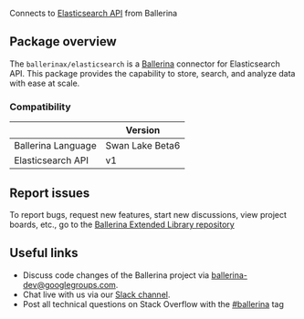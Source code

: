 Connects to [Elasticsearch API](https://www.elastic.co/elasticsearch/) from Ballerina

## Package overview
The `ballerinax/elasticsearch` is a [Ballerina](https://ballerina.io/) connector for Elasticsearch API. This package provides the capability to store, search, and analyze data with ease at scale.

### Compatibility
|                    | Version          |
|--------------------|------------------|
| Ballerina Language | Swan Lake Beta6  |
| Elasticsearch API  | v1               |

## Report issues
To report bugs, request new features, start new discussions, view project boards, etc., go to the [Ballerina Extended Library repository](https://github.com/ballerina-platform/ballerina-extended-library)

## Useful links
- Discuss code changes of the Ballerina project via [ballerina-dev@googlegroups.com](mailto:ballerina-dev@googlegroups.com).
- Chat live with us via our [Slack channel](https://ballerina.io/community/slack/).
- Post all technical questions on Stack Overflow with the [#ballerina](https://stackoverflow.com/questions/tagged/ballerina) tag